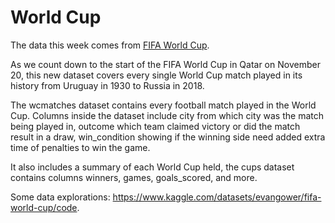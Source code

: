 # World Cup

The data this week comes from [FIFA World Cup](https://www.kaggle.com/datasets/evangower/fifa-world-cup).

As we count down to the start of the FIFA World Cup in Qatar on November 20, this new dataset covers every single World Cup match played in its history from Uruguay in 1930 to Russia in 2018.

The wcmatches dataset contains every football match played in the World Cup. Columns inside the dataset include city from which city was the match being played in, outcome which team claimed victory or did the match result in a draw, win_condition showing if the winning side need added extra time of penalties to win the game.

It also includes a summary of each World Cup held, the cups dataset contains columns winners, games, goals_scored, and more.

Some data explorations: https://www.kaggle.com/datasets/evangower/fifa-world-cup/code.
